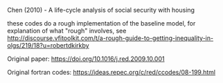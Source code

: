 Chen (2010) - A life-cycle analysis of social security with housing

these codes do a rough implementation of the baseline model, for explanation of what "rough" involves, see
http://discourse.vfitoolkit.com/t/a-rough-guide-to-getting-inequality-in-olgs/219/18?u=robertdkirkby

Original paper:
https://doi.org/10.1016/j.red.2009.10.001

Original fortran codes:
https://ideas.repec.org/c/red/ccodes/08-199.html
